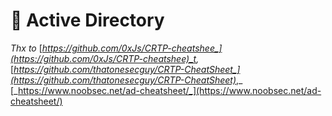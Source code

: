 # 🎯 Active Directory

_Thx to_ [_https://github.com/0xJs/CRTP-cheatshee_](https://github.com/0xJs/CRTP-cheatshee)_t,_ [_https://github.com/thatonesecguy/CRTP-CheatSheet_](https://github.com/thatonesecguy/CRTP-CheatSheet)_,_ [_https://www.noobsec.net/ad-cheatsheet/_](https://www.noobsec.net/ad-cheatsheet/)
